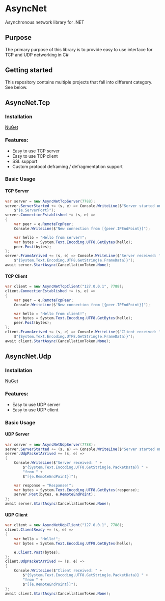 # AsyncNet
Asynchronous network library for .NET
## Purpose
The primary purpose of this library is to provide easy to use interface for TCP and UDP networking in C#
## Getting started
This repository contains multiple projects that fall into different category. See below.
## AsyncNet.Tcp
### Installation
[NuGet](https://www.nuget.org/packages/AsyncNet.Tcp/)
### Features:
* Easy to use TCP server
* Easy to use TCP client
* SSL support
* Custom protocol deframing / defragmentation support
### Basic Usage
#### TCP Server
```csharp
var server = new AsyncNetTcpServer(7788);
server.ServerStarted += (s, e) => Console.WriteLine($"Server started on port: " +
    $"{e.ServerPort}");
server.ConnectionEstablished += (s, e) =>
{
    var peer = e.RemoteTcpPeer;
    Console.WriteLine($"New connection from [{peer.IPEndPoint}]");

    var hello = "Hello from server!";
    var bytes = System.Text.Encoding.UTF8.GetBytes(hello);
    peer.Post(bytes);
};
server.FrameArrived += (s, e) => Console.WriteLine($"Server received: " +
    $"{System.Text.Encoding.UTF8.GetString(e.FrameData)}");
await server.StartAsync(CancellationToken.None);
```
#### TCP Client
```csharp
var client = new AsyncNetTcpClient("127.0.0.1", 7788);
client.ConnectionEstablished += (s, e) =>
{
    var peer = e.RemoteTcpPeer;
    Console.WriteLine($"New connection from [{peer.IPEndPoint}]");

    var hello = "Hello from client!";
    var bytes = System.Text.Encoding.UTF8.GetBytes(hello);
    peer.Post(bytes);
};
client.FrameArrived += (s, e) => Console.WriteLine($"Client received: " +
    $"{System.Text.Encoding.UTF8.GetString(e.FrameData)}");
await client.StartAsync(CancellationToken.None);
```
## AsyncNet.Udp
### Installation
[NuGet](https://www.nuget.org/packages/AsyncNet.Udp/)
### Features:
* Easy to use UDP server
* Easy to use UDP client
### Basic Usage
#### UDP Server
```csharp
var server = new AsyncNetUdpServer(7788);
server.ServerStarted += (s, e) => Console.WriteLine($"Server started on port: {e.ServerPort}");
server.UdpPacketArrived += (s, e) =>
{
    Console.WriteLine($"Server received: " +
        $"{System.Text.Encoding.UTF8.GetString(e.PacketData)} " +
        "from " +
        $"[{e.RemoteEndPoint}]");

    var response = "Response!";
    var bytes = System.Text.Encoding.UTF8.GetBytes(response);
    server.Post(bytes, e.RemoteEndPoint);
};
await server.StartAsync(CancellationToken.None);
```
#### UDP Client
```csharp
var client = new AsyncNetUdpClient("127.0.0.1", 7788);
client.ClientReady += (s, e) =>
{
    var hello = "Hello!";
    var bytes = System.Text.Encoding.UTF8.GetBytes(hello);

    e.Client.Post(bytes);
};
client.UdpPacketArrived += (s, e) =>
{
    Console.WriteLine($"Client received: " +
        $"{System.Text.Encoding.UTF8.GetString(e.PacketData)} " +
        "from " +
        $"[{e.RemoteEndPoint}]");
};
await client.StartAsync(CancellationToken.None);
```
